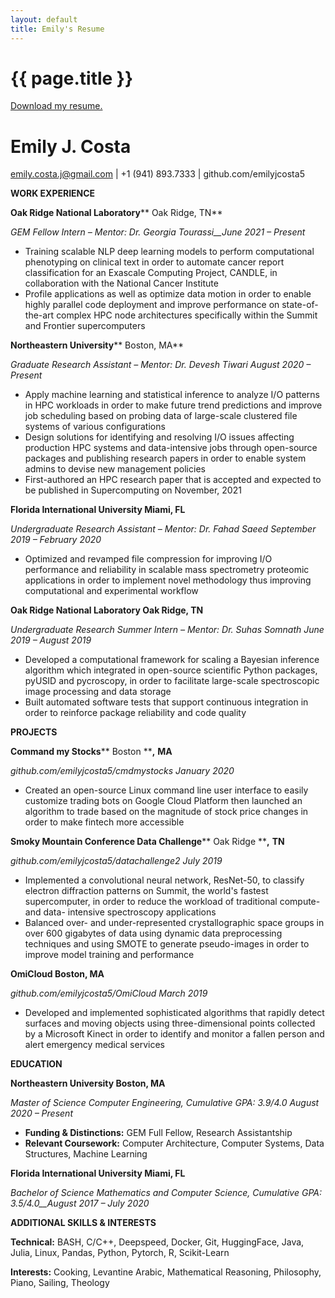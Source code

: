 ```yaml
---
layout: default
title: Emily's Resume
---
```


<h1>{{ page.title }}</h1>

<a href="./resume.pdf" download="Costa-Emily_resume">Download my resume.</a>

# Emily J. Costa

emily.costa.j@gmail.com | +1 (941) 893.7333 | github.com/emilyjcosta5

**WORK EXPERIENCE**

**Oak Ridge National Laboratory**** Oak Ridge, TN**

_GEM Fellow Intern – Mentor: Dr. Georgia Tourassi__June 2021 – Present_

- Training scalable NLP deep learning models to perform computational phenotyping on clinical text in order to automate cancer report classification for an Exascale Computing Project, CANDLE, in collaboration with the National Cancer Institute
- Profile applications as well as optimize data motion in order to enable highly parallel code deployment and improve performance on state-of-the-art complex HPC node architectures specifically within the Summit and Frontier supercomputers

**Northeastern University**** Boston, MA**

_Graduate Research Assistant – Mentor: Dr. Devesh Tiwari_ _August 2020 – Present_

- Apply machine learning and statistical inference to analyze I/O patterns in HPC workloads in order to make future trend predictions and improve job scheduling based on probing data of large-scale clustered file systems of various configurations
- Design solutions for identifying and resolving I/O issues affecting production HPC systems and data-intensive jobs through open-source packages and publishing research papers in order to enable system admins to devise new management policies
- First-authored an HPC research paper that is accepted and expected to be published in Supercomputing on November, 2021

**Florida International University Miami, FL**

_Undergraduate Research Assistant – Mentor: Dr. Fahad Saeed September 2019 – February 2020_

- Optimized and revamped file compression for improving I/O performance and reliability in scalable mass spectrometry proteomic applications in order to implement novel methodology thus improving computational and experimental workflow

**Oak Ridge National Laboratory Oak Ridge, TN**

_Undergraduate Research Summer Intern – Mentor: Dr. Suhas Somnath June 2019 – August 2019_

- Developed a computational framework for scaling a Bayesian inference algorithm which integrated in open-source scientific Python packages, pyUSID and pycroscopy, in order to facilitate large-scale spectroscopic image processing and data storage
- Built automated software tests that support continuous integration in order to reinforce package reliability and code quality

**PROJECTS**

**Command my Stocks**** Boston ****,**  **MA**

_github.com/emilyjcosta5/cmdmystocks January 2020_

- Created an open-source Linux command line user interface to easily customize trading bots on Google Cloud Platform then launched an algorithm to trade based on the magnitude of stock price changes in order to make fintech more accessible

**Smoky Mountain Conference Data Challenge**** Oak Ridge ****,**  **TN**

_github.com/emilyjcosta5/datachallenge2 July 2019_

- Implemented a convolutional neural network, ResNet-50, to classify electron diffraction patterns on Summit, the world&#39;s fastest supercomputer, in order to reduce the workload of traditional compute- and data- intensive spectroscopy applications
- Balanced over- and under-represented crystallographic space groups in over 600 gigabytes of data using dynamic data preprocessing techniques and using SMOTE to generate pseudo-images in order to improve model training and performance

**OmiCloud Boston, MA**

_github.com/emilyjcosta5/OmiCloud March 2019_

- Developed and implemented sophisticated algorithms that rapidly detect surfaces and moving objects using three-dimensional points collected by a Microsoft Kinect in order to identify and monitor a fallen person and alert emergency medical services

**EDUCATION**

**Northeastern University Boston, MA**

_Master of Science Computer Engineering, Cumulative GPA: 3.9/4.0_ _August 2020 – Present_

- **Funding &amp; Distinctions:** GEM Full Fellow, Research Assistantship
- **Relevant Coursework:** Computer Architecture, Computer Systems, Data Structures, Machine Learning

**Florida International University Miami, FL**

_Bachelor of Science Mathematics and Computer Science, Cumulative GPA: 3.5/4.0__August 2017 – July 2020_

**ADDITIONAL SKILLS &amp; INTERESTS**

**Technical:** BASH, C/C++, Deepspeed, Docker, Git, HuggingFace, Java, Julia, Linux, Pandas, Python, Pytorch, R, Scikit-Learn

**Interests:** Cooking, Levantine Arabic, Mathematical Reasoning, Philosophy, Piano, Sailing, Theology
